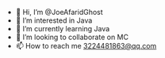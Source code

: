 - 👋 Hi, I’m @JoeAfaridGhost
- 👀 I’m interested in Java
- 🌱 I’m currently learning Java
- 💞️ I’m looking to collaborate on MC
- 📫 How to reach me 3224481863@qq.com

<!---
JoeAfaridGhost/JoeAfaridGhost is a ✨ special ✨ repository because its `README.md` (this file) appears on your GitHub profile.
You can click the Preview link to take a look at your changes.
--->
